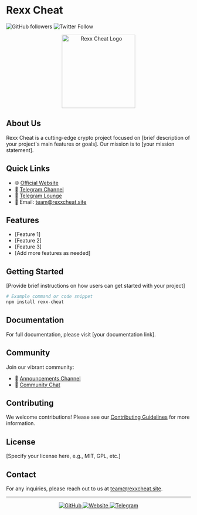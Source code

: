 # Rexx Cheat

![GitHub followers](https://img.shields.io/github/followers/Rexx-Cheat?style=social)
![Twitter Follow](https://img.shields.io/twitter/follow/RexxCheat?style=social)

<p align="center">
  <img src="https://avatars.githubusercontent.com/u/183270239?s=400&u=ca89a3c3c958ee7acc10a6231908b5c21948ce29&v=4" alt="Rexx Cheat Logo" width="200"/>
</p>

## About Us

Rexx Cheat is a cutting-edge crypto project focused on [brief description of your project's main features or goals]. Our mission is to [your mission statement].

## Quick Links

- 🌐 [Official Website](https://rexxcheat.site/)
- 💬 [Telegram Channel](https://t.me/RexxCheat)
- 🚀 [Telegram Lounge](https://t.me/RexxLounge)
- 📧 Email: team@rexxcheat.site

## Features

- [Feature 1]
- [Feature 2]
- [Feature 3]
- [Add more features as needed]

## Getting Started

[Provide brief instructions on how users can get started with your project]

```bash
# Example command or code snippet
npm install rexx-cheat
```

## Documentation

For full documentation, please visit [your documentation link].

## Community

Join our vibrant community:

- 📢 [Announcements Channel](https://t.me/RexxCheat)
- 💬 [Community Chat](https://t.me/RexxLounge)

## Contributing

We welcome contributions! Please see our [Contributing Guidelines](link-to-contributing.md) for more information.

## License

[Specify your license here, e.g., MIT, GPL, etc.]

## Contact

For any inquiries, please reach out to us at team@rexxcheat.site.

---

<p align="center">
  <a href="https://github.com/Rexx-Cheat">
    <img src="https://img.shields.io/badge/GitHub-Rexx--Cheat-blue?style=flat-square&logo=github" alt="GitHub">
  </a>
  <a href="https://rexxcheat.site/">
    <img src="https://img.shields.io/badge/Website-rexxcheat.site-brightgreen?style=flat-square" alt="Website">
  </a>
  <a href="https://t.me/RexxCheat">
    <img src="https://img.shields.io/badge/Telegram-RexxCheat-blue?style=flat-square&logo=telegram" alt="Telegram">
  </a>
</p>
